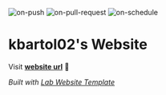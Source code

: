 
  ![on-push](../../actions/workflows/on-push.yaml/badge.svg)
  ![on-pull-request](../../actions/workflows/on-pull-request.yaml/badge.svg)
  ![on-schedule](../../actions/workflows/on-schedule.yaml/badge.svg)

  # kbartol02's Website

  Visit **[website url](#)** 🚀

  _Built with [Lab Website Template](https://greene-lab.gitbook.io/lab-website-template-docs)_
